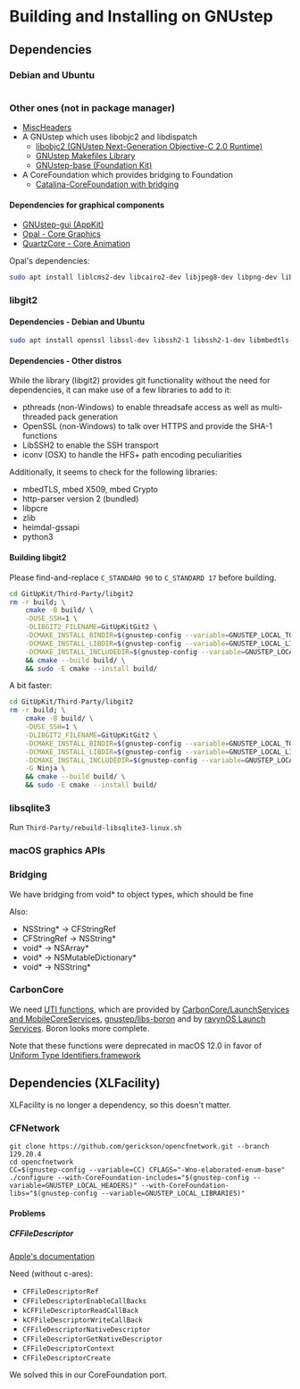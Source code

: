 # Building and Installing on GNUstep

## Dependencies

### Debian and Ubuntu

```bash
```

### Other ones (not in package manager)

* [MiscHeaders](https://github.com/ethanc8/MiscHeaders)
* A GNUstep which uses libobjc2 and libdispatch
  * [libobjc2 (GNUstep Next-Generation Objective-C 2.0 Runtime)](https://github.com/gnustep/libobjc2)
  * [GNUstep Makefiles Library](https://github.com/gnustep/tools-make)
  * [GNUstep-base (Foundation Kit)](https://github.com/gnustep/libs-base)
* A CoreFoundation which provides bridging to Foundation
  * [Catalina-CoreFoundation with bridging](https://github.com/ethanc8/swift-corelibs-foundation)

#### Dependencies for graphical components

* [GNUstep-gui (AppKit)](https://github.com/gnustep/libs-base)
* [Opal - Core Graphics](https://github.com/gnustep/libs-opal)
* [QuartzCore - Core Animation](https://github.com/gnustep/libs-quartzcore)

Opal's dependencies:

```bash
sudo apt install liblcms2-dev libcairo2-dev libjpeg8-dev libpng-dev libtiff5-dev
```

### libgit2

#### Dependencies - Debian and Ubuntu

```bash
sudo apt install openssl libssl-dev libssh2-1 libssh2-1-dev libmbedtls-dev libpcre2-dev zlib1g-dev python3
```

#### Dependencies - Other distros

While the library (libgit2) provides git functionality without the need for dependencies, it can make use of a few libraries to add to it:

* pthreads (non-Windows) to enable threadsafe access as well as multi-threaded pack generation
* OpenSSL (non-Windows) to talk over HTTPS and provide the SHA-1 functions
* LibSSH2 to enable the SSH transport
* iconv (OSX) to handle the HFS+ path encoding peculiarities

Additionally, it seems to check for the following libraries:

* mbedTLS, mbed X509, mbed Crypto
* http-parser version 2 (bundled)
* libpcre
* zlib
* heimdal-gssapi
* python3

#### Building libgit2

Please find-and-replace `C_STANDARD 90` to `C_STANDARD 17` before building.

```bash
cd GitUpKit/Third-Party/libgit2
rm -r build; \
    cmake -B build/ \
    -DUSE_SSH=1 \
    -DLIBGIT2_FILENAME=GitUpKitGit2 \
    -DCMAKE_INSTALL_BINDIR=$(gnustep-config --variable=GNUSTEP_LOCAL_TOOLS) \
    -DCMAKE_INSTALL_LIBDIR=$(gnustep-config --variable=GNUSTEP_LOCAL_LIBRARIES) \
    -DCMAKE_INSTALL_INCLUDEDIR=$(gnustep-config --variable=GNUSTEP_LOCAL_HEADERS)/GitUpKitGit2 \
    && cmake --build build/ \
    && sudo -E cmake --install build/
```

A bit faster:

```bash
cd GitUpKit/Third-Party/libgit2
rm -r build; \
    cmake -B build/ \
    -DUSE_SSH=1 \
    -DLIBGIT2_FILENAME=GitUpKitGit2 \
    -DCMAKE_INSTALL_BINDIR=$(gnustep-config --variable=GNUSTEP_LOCAL_TOOLS) \
    -DCMAKE_INSTALL_LIBDIR=$(gnustep-config --variable=GNUSTEP_LOCAL_LIBRARIES) \
    -DCMAKE_INSTALL_INCLUDEDIR=$(gnustep-config --variable=GNUSTEP_LOCAL_HEADERS)/GitUpKitGit2 \
    -G Ninja \
    && cmake --build build/ \
    && sudo -E cmake --install build/
```

### libsqlite3

Run `Third-Party/rebuild-libsqlite3-linux.sh`

### macOS graphics APIs

### Bridging

We have bridging from void* to object types, which should be fine

Also:
* NSString* &rarr; CFStringRef
* CFStringRef &rarr; NSString*
* void* &rarr; NSArray*
* void* &rarr; NSMutableDictionary*
* void* &rarr; NSString*

### CarbonCore

We need [UTI functions](https://developer.apple.com/library/archive/documentation/FileManagement/Conceptual/understanding_utis/understand_utis_intro/understand_utis_intro.html#//apple_ref/doc/uid/TP40001319-CH201-SW1), which are provided by [CarbonCore/LaunchServices and MobileCoreServices](https://developer.apple.com/documentation/coreservices/1448939-uttypecreatepreferredidentifierf?language=objc), [gnustep/libs-boron](https://github.com/gnustep/libs-boron/blob/master/Headers/LaunchServices/UTType.h) and by [ravynOS Launch Services](https://github.com/ravynsoft/ravynos/blob/main/Frameworks/LaunchServices/UTTypes.h). Boron looks more complete.

Note that these functions were deprecated in macOS 12.0 in favor of [Uniform Type Identifiers.framework](https://developer.apple.com/documentation/uniformtypeidentifiers?language=objc)

## Dependencies (XLFacility)

XLFacility is no longer a dependency, so this doesn't matter.

### CFNetwork

```
git clone https://github.com/gerickson/opencfnetwork.git --branch 129.20.4
cd opencfnetwork
CC=$(gnustep-config --variable=CC) CFLAGS="-Wno-elaborated-enum-base" ./configure --with-CoreFoundation-includes="$(gnustep-config --variable=GNUSTEP_LOCAL_HEADERS)" --with-CoreFoundation-libs="$(gnustep-config --variable=GNUSTEP_LOCAL_LIBRARIES)"
```

#### Problems

##### CFFileDescriptor

[Apple's documentation](https://developer.apple.com/documentation/corefoundation/cffiledescriptor?language=objc)

Need (without c-ares):
* `CFFileDescriptorRef`
* `CFFileDescriptorEnableCallBacks`
* `kCFFileDescriptorReadCallBack`
* `kCFFileDescriptorWriteCallBack`
* `CFFileDescriptorNativeDescriptor`
* `CFFileDescriptorGetNativeDescriptor`
* `CFFileDescriptorContext`
* `CFFileDescriptorCreate`

We solved this in our CoreFoundation port.
